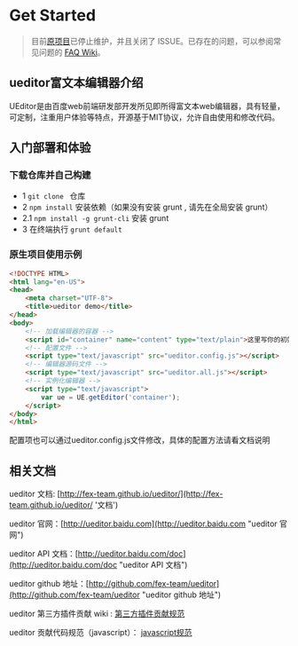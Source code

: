 Get Started
=====

> 目前[原项目](https://github.com/fex-team/ueditor)已停止维护，并且关闭了 ISSUE。已存在的问题，可以参阅常见问题的 [FAQ Wiki](https://github.com/fex-team/ueditor/wiki/FAQ)。

## ueditor富文本编辑器介绍

UEditor是由百度web前端研发部开发所见即所得富文本web编辑器，具有轻量，可定制，注重用户体验等特点，开源基于MIT协议，允许自由使用和修改代码。

## 入门部署和体验

### 下载仓库并自己构建

 - 1 `git clone ` 仓库
 - 2 `npm install` 安装依赖（如果没有安装 grunt , 请先在全局安装 grunt）
 - 2.1 `npm install -g grunt-cli` 安装 grunt
 - 3 在终端执行 `grunt default`

### 原生项目使用示例

```html
<!DOCTYPE HTML>
<html lang="en-US">
<head>
	<meta charset="UTF-8">
	<title>ueditor demo</title>
</head>
<body>
	<!-- 加载编辑器的容器 -->
	<script id="container" name="content" type="text/plain">这里写你的初始化内容</script>
	<!-- 配置文件 -->
	<script type="text/javascript" src="ueditor.config.js"></script>
	<!-- 编辑器源码文件 -->
	<script type="text/javascript" src="ueditor.all.js"></script>
	<!-- 实例化编辑器 -->
	<script type="text/javascript">
	    var ue = UE.getEditor('container');
	</script>
</body>
</html>
```

配置项也可以通过ueditor.config.js文件修改，具体的配置方法请看文档说明

## 相关文档

ueditor 文档: [http://fex-team.github.io/ueditor/](http://fex-team.github.io/ueditor/ '文档')

ueditor 官网：[http://ueditor.baidu.com](http://ueditor.baidu.com "ueditor 官网")

ueditor API 文档：[http://ueditor.baidu.com/doc](http://ueditor.baidu.com/doc "ueditor API 文档")

ueditor github 地址：[http://github.com/fex-team/ueditor](http://github.com/fex-team/ueditor "ueditor github 地址")

ueditor 第三方插件贡献 wiki : [第三方插件贡献规范](http://ueditor.baidu.com/website/thirdproject.html)

ueditor 贡献代码规范（javascript）： [javascript规范](https://github.com/fex-team/styleguide/blob/master/javascript.md)